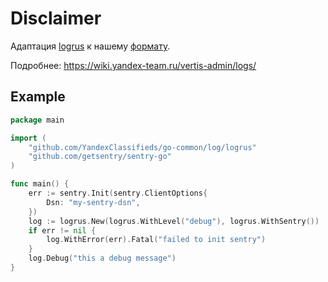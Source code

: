 # Disclaimer

Адаптация [logrus](.com/YandexClassifieds/go-common/log/logrus) к
нашему [формату](https://wiki.yandex-team.ru/vertis-admin/logs/logsformat/?from=%252Fvertis-admin%252Flogs_format%252F).

Подробнее: https://wiki.yandex-team.ru/vertis-admin/logs/

## Example

```go
package main

import (
	"github.com/YandexClassifieds/go-common/log/logrus"
	"github.com/getsentry/sentry-go"
)

func main() {
	err := sentry.Init(sentry.ClientOptions{
		Dsn: "my-sentry-dsn",
	})
	log := logrus.New(logrus.WithLevel("debug"), logrus.WithSentry())
	if err != nil {
		log.WithError(err).Fatal("failed to init sentry")
    }
	log.Debug("this a debug message")
}
```
